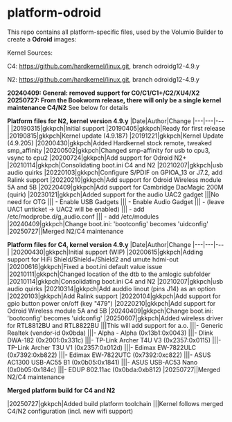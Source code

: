 # platform-odroid

This repo contains all platform-specific files, used by the Volumio Builder to create a **Odroid** images:

Kernel Sources:

C4: https://github.com/hardkernel/linux.git, branch odroidg12-4.9.y

N2: https://github.com/hardkernel/linux.git, branch odroidg12-4.9.y


**20240409: General: removed support for C0/C1/C1+/C2/XU4/X2**
**20250727: From the Bookworm release, there will only be a single kernel maintenance C4/N2**
See below for details

**Platform files for N2, kernel version 4.9.y**
|Date|Author|Change
|---|---|---|
|20190315|gkkpch|Initial support
|20190405|gkkpch|Ready for first release
|20190815|gkkpch|Kernel update (4.9.187)
|20191221|gkkpch|Kernel Update (4.9.205)
|20200430|gkkpch|Added Hardkernel stock remote, tweaked smp_affinity
|20200502|gkkpch|Changed smp-affinity for usb to cpu3, vsync to cpu2
|20200724|gkkpch|Add support for Odroid N2+
|20210114|gkkpch|Consolidating boot.ini C4 and N2
|20210207|gkkpch|usb audio quirks
|20220103|gkkpch|Configure S/PDIF on GPIOA_13 or J7.2, add Ralink support
|20220210|gkkpch|Add support for Odroid Wireless module 5A and 5B
|20220409|gkkpch|Add support for Cambridge DacMagic 200M (quirk)
|20230121|gkkpch|Added support for the audio UAC2 gadget
|||No need for OTG
||| - Enable USB Gadgets
||| - Enable Audio Gadget
||| - (leave UAC1 unticket -> UAC2 will be enabled)
||| - add /etc/modprobe.d/g_audio.conf
||| - add /etc/modules
|20240409|gkkpch|Change boot.ini: 'bootconfig' becomes 'uidconfig'
|20250727||Merged N2/C4 maintenance


**Platform files for C4, kernel version 4.9.y**
|Date|Author|Change
|---|---|---|
|20200430|gkkpch|Initial support (WIP)
|20200615|gkkpch|Adding support for HiFi Shield/Shield+/Shield2 and umute hdmi-out
|20200616|gkkpch|Fixed a boot.ini default value issue
|20210111|gkkpch|Changed location of the dtb to the amlogic subfolder
|20210114|gkkpch|Consolidating boot.ini C4 and N2
|20210207|gkkpch|usb audio quirks
|20210314|gkkpch|Add auddio linout (pins J14) as an option
|20220103|gkkpch|Add Ralink support
|20220104|gkkpch|Add support for gpio button power on/off (key "479")
|20220210|gkkpch|Add support for Odroid Wireless module 5A and 5B
|20240409|gkkpch|Change boot.ini: 'bootconfig' becomes 'uidconfig'
|20250607|gkkpch|Added wireless driver for RTL8812BU and RTL8822BU
|||This will add support for a.o.
|||- Generic Realtek (vendor-id 0x0bda)
|||- Alpha - Alpha (0x13b1:0x0043)
|||- Dlink DWA-182 (0x2001:0x331c)
|||- TP-Link Archer T4U V3 (0x2357:0x0115)
|||- TP-Link Archer T3U V1 (0x2357:0x012d)
|||- Edimax EW-7822ULC (0x7392:0xb822)
|||- Edimax EW-7822UTC (0x7392:0xc822)
|||- ASUS AC1300 USB-AC55 B1 (0x0b05:0x1841)
|||- ASUS USB-AC53 Nano (0x0b05:0x184c)
|||- EDUP 802.11ac (0x0bda:0xb812)
|20250727||Merged N2/C4 maintenance

**Merged platform build for C4 and N2**

|20250727|gkkpch|Added build platform toolchain
|||Kernel follows merged C4/N2 configuration (incl. new wifi support)



